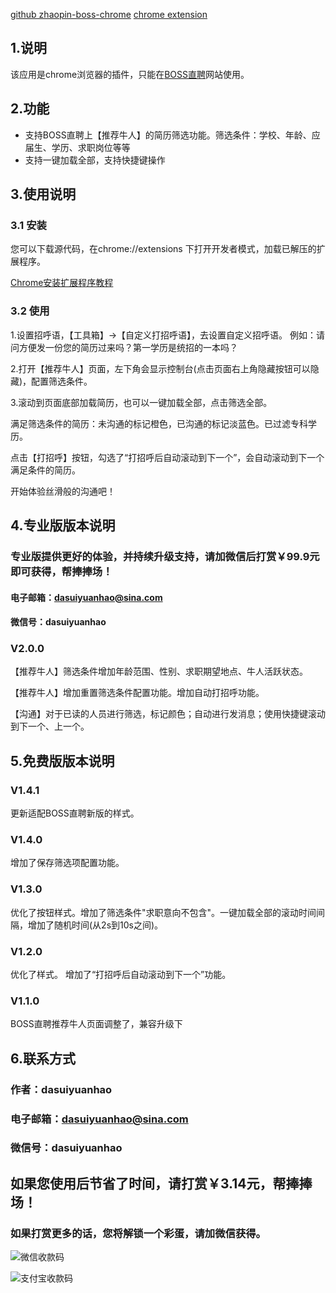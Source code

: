 [github zhaopin-boss-chrome](https://github.com/dasuiyuanhao/zhaopin-boss-chrome)
[chrome extension](http://open.chrome.360.cn/html/dev_browserAction.html)
 
## 1.说明
该应用是chrome浏览器的插件，只能在[BOSS直聘](https://www.zhipin.com)网站使用。

## 2.功能
* 支持BOSS直聘上【推荐牛人】的简历筛选功能。筛选条件：学校、年龄、应届生、学历、求职岗位等等
* 支持一键加载全部，支持快捷键操作
## 3.使用说明

### 3.1 安装
  您可以下载源代码，在chrome://extensions 下打开开发者模式，加载已解压的扩展程序。

  [Chrome安装扩展程序教程](https://jingyan.baidu.com/article/148a19216b72900c70c3b176.html)
### 3.2 使用
  1.设置招呼语，【工具箱】->【自定义打招呼语】，去设置自定义招呼语。
  例如：请问方便发一份您的简历过来吗？第一学历是统招的一本吗？

  2.打开【推荐牛人】页面，左下角会显示控制台(点击页面右上角隐藏按钮可以隐藏)，配置筛选条件。

  3.滚动到页面底部加载简历，也可以一键加载全部，点击筛选全部。
  
  满足筛选条件的简历：未沟通的标记橙色，已沟通的标记淡蓝色。已过滤专科学历。

  点击【打招呼】按钮，勾选了“打招呼后自动滚动到下一个”，会自动滚动到下一个满足条件的简历。

  开始体验丝滑般的沟通吧！

## 4.专业版版本说明
### 专业版提供更好的体验，并持续升级支持，请加微信后打赏￥99.9元即可获得，帮捧捧场！
#### 电子邮箱：dasuiyuanhao@sina.com
#### 微信号：dasuiyuanhao

### V2.0.0
【推荐牛人】筛选条件增加年龄范围、性别、求职期望地点、牛人活跃状态。

【推荐牛人】增加重置筛选条件配置功能。增加自动打招呼功能。

【沟通】对于已读的人员进行筛选，标记颜色；自动进行发消息；使用快捷键滚动到下一个、上一个。
    
    
## 5.免费版版本说明


### V1.4.1
更新适配BOSS直聘新版的样式。

### V1.4.0
增加了保存筛选项配置功能。

### V1.3.0
优化了按钮样式。增加了筛选条件"求职意向不包含"。一键加载全部的滚动时间间隔，增加了随机时间(从2s到10s之间)。

### V1.2.0
优化了样式。
增加了“打招呼后自动滚动到下一个”功能。

### V1.1.0
BOSS直聘推荐牛人页面调整了，兼容升级下

## 6.联系方式
### 作者：dasuiyuanhao

### 电子邮箱：dasuiyuanhao@sina.com

### 微信号：dasuiyuanhao

## 如果您使用后节省了时间，请打赏￥3.14元，帮捧捧场！
### 如果打赏更多的话，您将解锁一个彩蛋，请加微信获得。

![微信收款码](https://gitee.com/lizhilaile/blog/raw/master/images/wodeweixinshoukuanma.png)

![支付宝收款码](https://gitee.com/lizhilaile/blog/raw/master/images/wodezhifubaoshoukuanma.png)
